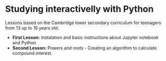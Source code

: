 <h1>Studying interactivelly with Python</h1>

Lessons based on the Cambridge lower secondary curriculum for teenagers from 13 up to 16 years old. 

<ul>
  <li><b>First Lesson:</b> Instalation and basic instructions about Jupyter notebook and Python.</li>
  <li><b>Second Lesson:</b> Powers and roots - Creating an algorithm to calculate compound interest.</li>
</ul>  
